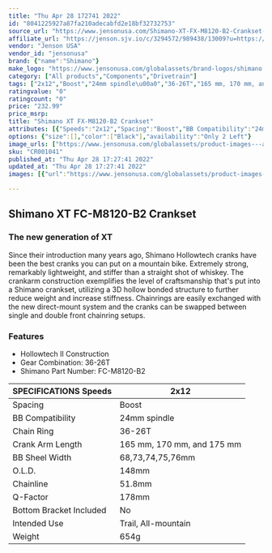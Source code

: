 ```yaml
---
title: "Thu Apr 28 172741 2022"
id: "8041225927a87fa210adecabfd2e18bf32732753"
source_url: "https://www.jensonusa.com/Shimano-XT-FX-M8120-B2-Crankset-4"
affiliate_url: "https://jenson.sjv.io/c/3294572/989438/13009?u=https://www.jensonusa.com/Shimano-XT-FX-M8120-B2-Crankset-4"
vendor: "Jenson USA"
vendor_id: "jensonusa"
brand: {"name":"Shimano"}
make_logo: "https://www.jensonusa.com/globalassets/brand-logos/shimano.jpg"
category: ["All products","Components","Drivetrain"]
tags: ["2x12","Boost","24mm spindle\u00a0","36-26T","165 mm, 170 mm, and 175 mm","148mm","51.8mm","178mm","No","Trail, All-mountain","654g"]
ratingvalue: "0"
ratingcount: "0"
price: "232.99"
price_msrp: 
title: "Shimano XT FX-M8120-B2 Crankset"
attributes: [{"Speeds":"2x12","Spacing":"Boost","BB Compatibility":"24mm spindle\u00a0","Chain Ring":"36-26T","Crank Arm Length":"165 mm, 170 mm, and 175 mm","BB Sheel Width":null,"O.L.D.":"148mm","Chainline":"51.8mm","Q-Factor":"178mm","Bottom Bracket Included":"No","Intended Use":"Trail, All-mountain","Weight":"654g"}]
options: {"size":[],"color":["Black"],"availability":"Only 2 Left"}
image_urls: ["https://www.jensonusa.com/globalassets/product-images---all-assets/shimano/cr001041-black.jpg"]
sku: "CR001041"
published_at: "Thu Apr 28 17:27:41 2022"
updated_at: "Thu Apr 28 17:27:41 2022"
images: [{"url":"https://www.jensonusa.com/globalassets/product-images---all-assets/shimano/cr001041-black.jpg","path":"full/6fb135fcbe2bbeae2ad262763e166b300179477d.jpg","checksum":"51841ba875530cd370ad4493876f384c","status":"downloaded"}]

---
```

## Shimano XT FC-M8120-B2 Crankset

### The new generation of XT

Since their introduction many years ago, Shimano Hollowtech cranks have been
the best cranks you can put on a mountain bike. Extremely strong, remarkably
lightweight, and stiffer than a straight shot of whiskey. The crankarm
construction exemplifies the level of craftsmanship that's put into a Shimano
crankset, utilizing a 3D hollow bonded structure to further reduce weight and
increase stiffness. Chainrings are easily exchanged with the new direct-mount
system and the cranks can be swapped between single and double front chainring
setups.

### Features

  * Hollowtech II Construction
  * Gear Combination: 36-26T
  * Shimano Part Number: FC-M8120-B2

SPECIFICATIONS Speeds | 2x12  
---|---  
Spacing | Boost  
BB Compatibility | 24mm spindle  
Chain Ring | 36-26T  
Crank Arm Length | 165 mm, 170 mm, and 175 mm  
BB Sheel Width | 68,73,74,75,76mm  
O.L.D. | 148mm  
Chainline | 51.8mm  
Q-Factor | 178mm  
Bottom Bracket Included | No  
Intended Use | Trail, All-mountain  
Weight | 654g

